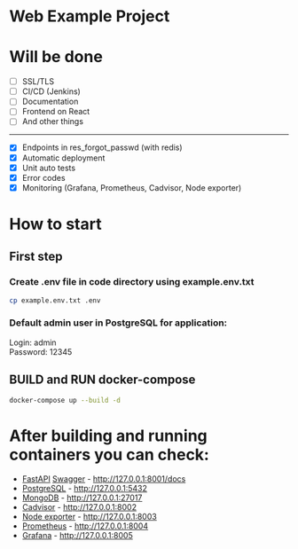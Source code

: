 # Web Example Project

# Will be done

- [ ] SSL/TLS
- [ ] CI/CD (Jenkins)
- [ ] Documentation
- [ ] Frontend on React
- [ ] And other things

---

- [x] Endpoints in res_forgot_passwd (with redis)
- [x] Automatic deployment
- [x] Unit auto tests
- [x] Error codes
- [x] Monitoring (Grafana, Prometheus, Cadvisor, Node exporter)

# How to start

## First step

### Create .env file in code directory using example.env.txt

```bash
cp example.env.txt .env
```

### Default admin user in PostgreSQL for application:

Login: admin  
Password: 12345

## BUILD and RUN docker-compose

```bash
docker-compose up --build -d
```

# After building and running containers you can check:

- [FastAPI](https://fastapi.tiangolo.com/) [Swagger](https://swagger.io/) - http://127.0.0.1:8001/docs
- [PostgreSQL](https://www.postgresql.org/) - http://127.0.0.1:5432
- [MongoDB](https://www.mongodb.com/) - http://127.0.0.1:27017
- [Cadvisor](https://github.com/google/cadvisor) - http://127.0.0.1:8002
- [Node exporter](https://github.com/prometheus/node_exporter) - http://127.0.0.1:8003
- [Prometheus](https://prometheus.io/) - http://127.0.0.1:8004
- [Grafana](https://grafana.com/) - http://127.0.0.1:8005
